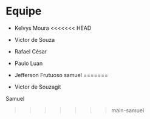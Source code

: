 # Equipe

- Kelvys Moura
<<<<<<< HEAD
- Victor de Souza
- Rafael César
- Paulo Luan
- Jefferson Frutuoso
samuel
=======

- Victor de Souzagit 


Samuel
>>>>>>> main-samuel
